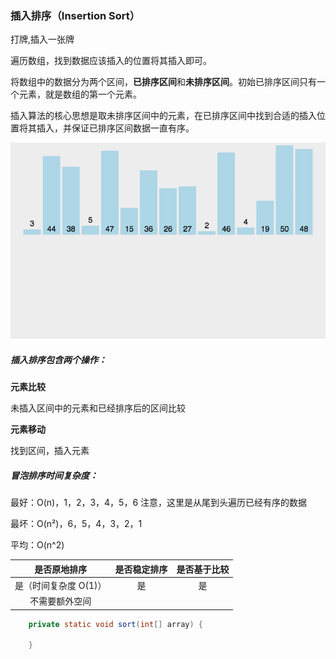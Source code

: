 ### 插入排序（Insertion Sort）

打牌,插入一张牌

遍历数组，找到数据应该插入的位置将其插入即可。

将数组中的数据分为两个区间，**已排序区间**和**未排序区间**。初始已排序区间只有一个元素，就是数组的第一个元素。

插入算法的核心思想是取未排序区间中的元素，在已排序区间中找到合适的插入位置将其插入，并保证已排序区间数据一直有序。

![](img/InsertionSort/insertionSort.gif)

##### 插入排序包含两个操作：

**元素比较**

未插入区间中的元素和已经排序后的区间比较

**元素移动**

找到区间，插入元素

##### 冒泡排序时间复杂度：

最好：O(n)，1，2，3，4，5，6 注意，这里是从尾到头遍历已经有序的数据

最坏：O(n²)，6，5，4，3，2，1

平均：O(n^2)

|     是否原地排序      | 是否稳定排序 | 是否基于比较 |
| :-------------------: | :----------: | :----------: |
| 是（时间复杂度 O(1)） |      是      |      是      |
|    不需要额外空间     |              |              |



```Java
    private static void sort(int[] array) {
        
    }
```

